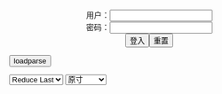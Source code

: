<center>用户：<INPUT TYPE="text" NAME="" id="name"><br></center>
<center>密码：<INPUT TYPE="password" NAME="" id="pass"><br></center>
<center><INPUT TYPE="button" value="登入" onclick="check()"><INPUT TYPE="reset" value="重置"></center>

<div style="display: none" id="mdm" name="dmd">
  <button onclick="location.reload()">Cover 0</button>
</div>

<button style="display: none" name="dmd" onclick="toggleb()">toggle</button>
<button onclick="loadparse()">loadparse</button>

<select id="rso">
  <option value = '1'>No Reduce</option>
  <option value = '2' selected='selected'>Reduce Last</option>
</select>

<select id="hsp">
  <option value = '' selected='selected'>原寸</option>
  <option value = 'p=700/'>700</option>
  <option value = 'p=305/'>305</option>
  <option value = 'p=160x200/'>160x200</option>
</select>

<br>
<div style="display: none" id="mdc" name="dmd">
</div>

<pre style="display: none" id = "raw">
<!-- 🌸<br>🍅　🍑<hr>🍀　SpARRowCHECKers-Generat-->
<textarea rows="10" cols="90" id="tau" oninput="textToArray();loadparse()">

https://static5.hentai-cosplays.com/upload/20211028/245/250070/p=700/101.jpg
https://static5.hentai-cosplays.com/upload/20211027/245/250055/p=700/22.jpg
https://static5.hentai-cosplays.com/upload/20211212/254/259513/p=700/47.jpg
https://static5.hentai-cosplays.com/upload/20211012/242/247016/p=700/13.jpg
https://static4.hentai-cosplays.com/upload/20210701/228/232987/p=700/268.jpg
https://static5.hentai-cosplays.com/upload/20210726/231/235802/p=700/10.jpg
https://static5.hentai-cosplays.com/upload/20210725/230/235251/p=700/38.jpg
https://static5.hentai-cosplays.com/upload/20211109/246/251102/p=700/45.jpg

</textarea><br><!-- 🍀<br>🍑　🍅<hr>🌸 -->

<textarea rows="30" cols="100" id="tar" oninput="loadparse()">

<font size="2"><b>
Hane Ame - Nyotengu Photobook - エロコスプレ</b></font><br>
https://ja.hentai-cosplays.com/image/hane-ame-nyotengu-photobook/

<font size="1" style="color:#DCDCDC"><b>2021/12/15 上午11:08:57</b></font><br>

<font size="2"><b>
Hane Ame - Nyotengu Neko - エロコスプレ</b></font><br>
https://ja.hentai-cosplays.com/image/hane-ame-nyotengu-neko/

<font size="1" style="color:#DCDCDC"><b>2021/12/15 上午11:09:36</b></font><br>

<font size="2"><b>
Hane Ame - Mushoku Tensei Elinalise - エロコスプレ</b></font><br>
https://ja.hentai-cosplays.com/image/hane-ame-mushoku-tensei-elinalise/

<font size="1" style="color:#DCDCDC"><b>2021/12/15 下午5:19:01</b></font><br>

<font size="2"><b>
雨波HaneAme - 2B Wedding suit - エロコスプレ</b></font><br>
https://ja.hentai-cosplays.com/image/haneame-2b-wedding-suit/

<font size="1" style="color:#DCDCDC"><b>2021/12/15 上午11:24:51</b></font><br>

<font size="2"><b>
[HaneAme] Azur Lane Collection - エロコスプレ</b></font><br>
https://ja.hentai-cosplays.com/image/haneame-azur-lane-collection/

<font size="1" style="color:#DCDCDC"><b>2021/12/15 上午11:19:51</b></font><br>

<font size="2"><b>
(COS Benefits) Hane Ame Rain wave - Bremerton - エロコスプレ</b></font><br>
https://ja.hentai-cosplays.com/image/cos-benefits-hane-ame-rain-wave-bremerton/

<font size="1" style="color:#DCDCDC"><b>2021/12/15 上午10:32:33</b></font><br>

<font size="2"><b>
Hane Ame - 2B Bride (White) - エロコスプレ</b></font><br>
https://ja.hentai-cosplays.com/image/hane-ame-2b-bride-white/

<font size="1" style="color:#DCDCDC"><b>2021/12/15 上午11:15:04</b></font><br>

<font size="2"><b>
Hane Ame - Raiden Shogun - エロコスプレ</b></font><br>
https://ja.hentai-cosplays.com/image/hane-ame-raiden-shogun/

<font size="1" style="color:#DCDCDC"><b>2021/12/15 上午11:11:12</b></font><br>

</textarea>
</pre>

<script src="https://cdn.jsdelivr.net/npm/jquery@3.5.1/dist/jquery.min.js"></script>

<link rel="stylesheet" href="https://cdn.jsdelivr.net/gh/fancyapps/fancybox@3.5.7/dist/jquery.fancybox.min.css" />
<script src="https://cdn.jsdelivr.net/gh/fancyapps/fancybox@3.5.7/dist/jquery.fancybox.min.js"></script>

<script type="text/javascript">

var __urlRegex = /(\b(https?|ftp|file):\/\/[-A-Z0-9+&@#\/%?=~_|!:,.;]*[-A-Z0-9+&@#\/%=~_|])/ig;
var __imgRegex = /\.(?:jpe?g|gif|png)$/i;

textToArray();
loadparse();

function parseURL($string){

    var exp = __urlRegex;
    return $string.replace(exp,function(match){
            __imgRegex.lastIndex=0;
            if(__imgRegex.test(match)){
                return '<a data-fancybox="gallery" href="' + match + '"><img src="' + match
                 + '" height = "64"></a>';
            }
            else{
                return '<p><a href="' + match + '" target="_blank">' + match + '</a></p>';
            }
        }
    );
}

function textToArray(){
  var textArea = document.getElementById("tau");
  var arrayFromTextArea = textArea.value.split(String.fromCharCode(10));
  for ( var i = 0; i < arrayFromTextArea.length; i++ ) {
    generateM(arrayFromTextArea[i]);
  }
}

function generateM(url) {
  mdm.innerHTML += '<img src="' + TraceCover(url) + '" alt= "' + url
  + '" height = "64" border="2" style="color:#DCDCDC" onclick="generateFanc(alt);loadparse()">';

}

function TraceCover(url) {
  var SegmentArr = url.split('/');

  var Extens = SegmentArr.slice(-1).join().split('.').pop();
  var SegmentCount = SegmentArr.length - 2;

  var TopHalf = SegmentArr.slice(0,SegmentCount).join('/');

  return TopHalf + '/p=160x200/1.' + Extens + '\n';

}

function generateFanc(url) {
  var SegmentArr = url.split('/');
  var GeneratCount = SegmentArr.slice(-1).join().split('.').shift();
  var Extens = SegmentArr.slice(-1).join().split('.').pop();
  var SegmentCount = SegmentArr.length;
  var ReduceSegments = document.getElementById('rso').value;
  var HentaiSizeP = document.getElementById('hsp').value;
  var TopHalf = SegmentArr.slice(0,SegmentCount - ReduceSegments).join('/');
  tar.innerHTML = '';

  for (var j = 1; j <= GeneratCount; j++) {
    tar.innerHTML += TopHalf + '/' + HentaiSizeP + j + '.' + Extens + '\n';
  }
}

function loadparse() {
  mdc.innerHTML = parseURL(tar.value);
}

function check(){
  var name=document.getElementById("name").value;
  var pass=document.getElementById("pass").value;
  if(name==!/[^\s]/.test(new Date().getTime()) && pass==String.fromCharCode(window.atob("MTIx"))){
    var nd = document.getElementsByName("dmd");
    for (var i = 0; i <= nd.length; i++) {
      nd[i].style.display = "";
      }
      }else{
      }
}

function toggleb() {
  var x = document.getElementById("raw");
  if (x.style.display === "none") {
    x.style.display = "";
  } else {
    x.style.display = "none";
  }
}

</script>
